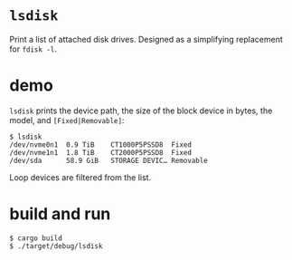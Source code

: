 # `lsdisk`

Print a list of attached disk drives.  Designed as a simplifying replacement for `fdisk -l`.

# demo

`lsdisk` prints the device path, the size of the block device in bytes, the model, and `[Fixed|Removable]`:

```console
$ lsdisk 
/dev/nvme0n1  0.9 TiB    CT1000P5PSSD8  Fixed     
/dev/nvme1n1  1.8 TiB    CT2000P5PSSD8  Fixed     
/dev/sda      58.9 GiB   STORAGE DEVIC… Removable 
```

Loop devices are filtered from the list.

# build and run

```console
$ cargo build
$ ./target/debug/lsdisk
```